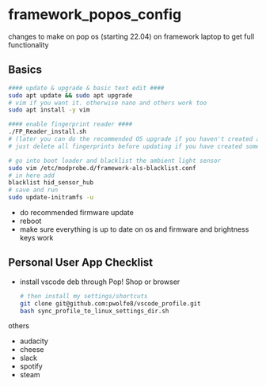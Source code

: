 # framework_popos_config
changes to make on pop os (starting 22.04) on framework laptop to get full functionality 


## Basics

```bash
#### update & upgrade & basic text edit ####
sudo apt update && sudo apt upgrade
# vim if you want it. otherwise nano and others work too
sudo apt install -y vim

#### enable fingerprint reader ####
./FP_Reader_install.sh
# (later you can do the recommended OS upgrade if you haven't created any fingerprints.
# just delete all fingerprints before updating if you have created some)

# go into boot loader and blacklist the ambient light sensor
sudo vim /etc/modprobe.d/framework-als-blacklist.conf
# in here add 
blacklist hid_sensor_hub
# save and run
sudo update-initramfs -u

```

- do recommended firmware update
- reboot
- make sure everything is up to date on os and firmware and brightness keys work

## Personal User App Checklist

- install vscode deb through Pop! Shop or browser
  ```bash
  # then install my settings/shortcuts
  git clone git@github.com:pwolfe8/vscode_profile.git
  bash sync_profile_to_linux_settings_dir.sh
  ```
others
- audacity
- cheese
- slack 
- spotify
- steam





